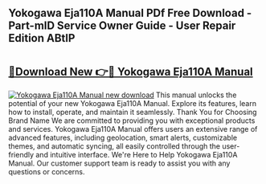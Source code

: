 ## Yokogawa Eja110A Manual PDf Free Download - Part-mID Service Owner Guide - User Repair Edition ABtlP

# <h2><a href="http://bc98144.oget.top/?id=Yokogawa+Eja110A+Manual">🔗Download New 👉🔴 Yokogawa Eja110A Manual</a></h2>

[![Yokogawa Eja110A Manual new download](https://i.imgur.com/5g1atiW.png)](http://bc98144.oget.top/?id=Yokogawa+Eja110A+Manual)
This manual unlocks the potential of your new Yokogawa Eja110A Manual. Explore its features, learn how to install, operate, and maintain it seamlessly. Thank You for Choosing Brand Name We are committed to providing you with exceptional products and services. Yokogawa Eja110A Manual offers users an extensive range of advanced features, including geolocation, smart alerts, customizable themes, and automatic syncing, all easily controlled through the user-friendly and intuitive interface. We're Here to Help Yokogawa Eja110A Manual. Our customer support team is ready to assist you with any questions or concerns.
